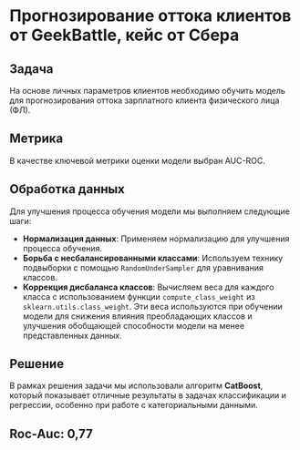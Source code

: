 # Прогнозирование оттока клиентов от GeekBattle, кейс от Сбера

## Задача

На основе личных параметров клиентов необходимо обучить модель для прогнозирования оттока зарплатного клиента физического лица (ФЛ).

## Метрика

В качестве ключевой метрики оценки модели выбран AUC-ROC.

## Обработка данных

Для улучшения процесса обучения модели мы выполняем следующие шаги:

- **Нормализация данных**: Применяем нормализацию для улучшения процесса обучения.
- **Борьба с несбалансированными классами**: Используем технику подвыборки с помощью `RandomUnderSampler` для уравнивания классов.
- **Коррекция дисбаланса классов**: Вычисляем веса для каждого класса с использованием функции `compute_class_weight` из `sklearn.utils.class_weight`. Эти веса используются при обучении модели для снижения влияния преобладающих классов и улучшения обобщающей способности модели на менее представленных данных.

## Решение

В рамках решения задачи мы использовали алгоритм **CatBoost**, который показывает отличные результаты в задачах классификации и регрессии, особенно при работе с категориальными данными.

## Roc-Auc: 0,77

